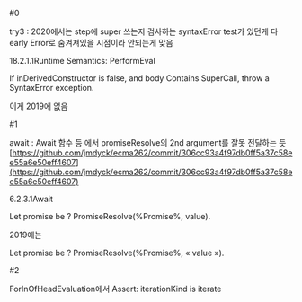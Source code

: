 
#0

try3 : 2020에서는 step에 super 쓰는지 검사하는 syntaxError test가 있던게 다 early Error로 숨겨져있을 시점이라 안되는게 맞음

18.2.1.1Runtime Semantics: PerformEval

If inDerivedConstructor is false, and body Contains SuperCall, throw a SyntaxError exception.

이게 2019에 없음

#1

await : Await 함수 등 에서 promiseResolve의 2nd argument를 잘못 전달하는 듯 [https://github.com/jmdyck/ecma262/commit/306cc93a4f97db0ff5a37c58ee55a6e50eff4607](https://github.com/jmdyck/ecma262/commit/306cc93a4f97db0ff5a37c58ee55a6e50eff4607)

6.2.3.1Await

Let promise be ? PromiseResolve(%Promise%, value).

2019에는

Let promise be ? PromiseResolve(%Promise%, « value »).

#2

ForInOfHeadEvaluation에서 Assert: iterationKind is iterate
